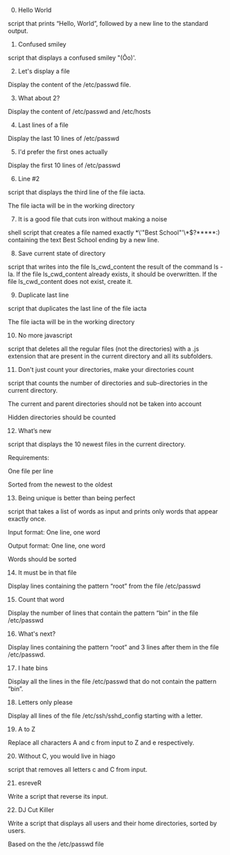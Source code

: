 0. Hello World

script that prints “Hello, World”, followed by a new line to the standard output.



1. Confused smiley

script that displays a confused smiley "(Ôo)'.



2. Let's display a file

Display the content of the /etc/passwd file.



3. What about 2?

Display the content of /etc/passwd and /etc/hosts



4. Last lines of a file

Display the last 10 lines of /etc/passwd



5. I'd prefer the first ones actually

Display the first 10 lines of /etc/passwd



6. Line #2

script that displays the third line of the file iacta.

The file iacta will be in the working directory



7. It is a good file that cuts iron without making a noise

shell script that creates a file named exactly \*\\'"Best School"\'\\*$\?\*\*\*\*\*:) containing the text Best School ending by a new line.



8. Save current state of directory

script that writes into the file ls_cwd_content the result of the command ls -la. If the file ls_cwd_content already exists, it should be overwritten. If the file ls_cwd_content does not exist, create it.





9. Duplicate last line

script that duplicates the last line of the file iacta

The file iacta will be in the working directory



10. No more javascript

script that deletes all the regular files (not the directories) with a .js extension that are present in the current directory and all its subfolders.





11. Don't just count your directories, make your directories count

 script that counts the number of directories and sub-directories in the current directory.

The current and parent directories should not be taken into account

Hidden directories should be counted



12. What’s new

script that displays the 10 newest files in the current directory.

Requirements:

One file per line

Sorted from the newest to the oldest



13. Being unique is better than being perfect

script that takes a list of words as input and prints only words that appear exactly once.

Input format: One line, one word

Output format: One line, one word

Words should be sorted



14. It must be in that file

Display lines containing the pattern “root” from the file /etc/passwd





15. Count that word

Display the number of lines that contain the pattern “bin” in the file /etc/passwd



16. What's next?

Display lines containing the pattern “root” and 3 lines after them in the file /etc/passwd.



17. I hate bins

Display all the lines in the file /etc/passwd that do not contain the pattern “bin”.



18. Letters only please

Display all lines of the file /etc/ssh/sshd_config starting with a letter.





19. A to Z

Replace all characters A and c from input to Z and e respectively.



20. Without C, you would live in hiago

script that removes all letters c and C from input.



21. esreveR

Write a script that reverse its input.



22. DJ Cut Killer

Write a script that displays all users and their home directories, sorted by users.

Based on the the /etc/passwd file


